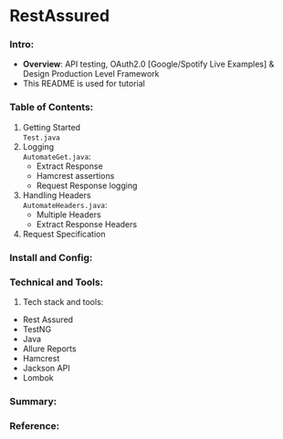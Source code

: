 # RestAssured  
### Intro:  
- **Overview**: API testing, OAuth2.0 [Google/Spotify Live Examples] & Design Production Level Framework  
- This README is used for tutorial 
### Table of Contents:  
1. Getting Started  
```Test.java```
2. Logging  
```AutomateGet.java```:  
    - Extract Response
    - Hamcrest assertions
    - Request Response logging
3. Handling Headers  
   ```AutomateHeaders.java```:
    - Multiple Headers
    - Extract Response Headers
4. Request Specification  
### Install and Config:  
### Technical and Tools:
1. Tech stack and tools:
* Rest Assured
* TestNG  
* Java  
* Allure Reports  
* Hamcrest  
* Jackson API  
* Lombok  
### Summary:  
### Reference:  


